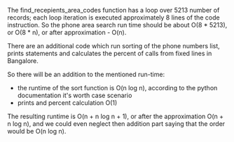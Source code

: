 The find_recepients_area_codes function has a loop over 5213 number of records; each loop iteration is executed approximately 8 lines of the code instruction. So the phone area search run time should be about O(8 * 5213), or O(8 * n), or after approximation - O(n).

There are an additional code which run sorting of the phone numbers list, prints statements and calculates the percent of calls from fixed lines in Bangalore.

So there will be an addition to the mentioned run-time:

- the runtime of the sort function is O(n log n), according to the python documentation it's worth case scenario
- prints and percent calculation  O(1)

The resulting runtime is O(n + n log n + 1), or after the approximation O(n + n log n), and we could even neglect then addition part saying that the order would be O(n log n).
